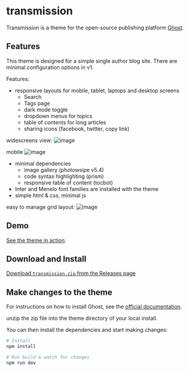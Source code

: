 # transmission

Transmission is a theme for the open-source publishing platform [Ghost](https://ghost.org/).


## Features
This theme is designed for a simple single author blog site.  There are minimal configuration options in v1.

Features:

- responsive layouts for mobile, tablet, laptops and desktop screens
    - Search
    - Tags page
    - dark mode toggle
    - dropdown menus for topics
    - table of contents for long articles
    - sharing icons (facebook, twitter, copy link)
 
widescreens view:
![image](https://github.com/nickabs/transmission/assets/4947488/fe6beeaf-3582-4bb4-b9ff-743031cf3e2a)


mobile
![image](https://github.com/nickabs/transmission/assets/4947488/c210352a-c768-4221-88e6-ae8f778ffe9f)

- minimal dependencies
    - image gallery (photowsipe v5.4)
    - code syntax highlighting (prism)
    - responsive table of content (tocbot)
- Inter and Menelo font families are installed with the theme
- simple html & css, minimal js

easy to manage grid layout:
![image](https://github.com/nickabs/transmission/assets/4947488/7f59ef4c-023e-45dc-aadf-8ee9e7a687b7)

## Demo

[See the theme in action](https://smallworkshop.co.uk).

## Download and Install

[Download `transmission.zip` from the Releases page](https://github.com/nickabs/transmission/releases)

## Make changes to the theme

For instructions on how to install Ghost, see the [official documentation](https://ghost.org/help/).

unzip the zip file into the theme directory of your local install.

You can then install the dependencies and start making changes:

```bash
# Install
npm install

# Run build & watch for changes
npm run dev
```
